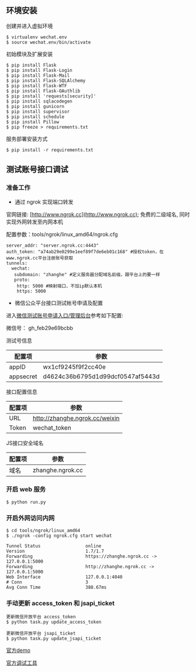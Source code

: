 ## 环境安装

创建并进入虚拟环境
```
$ virtualenv wechat.env
$ source wechat.env/bin/activate
```

初始模块及扩展安装
```
$ pip install Flask
$ pip install Flask-Login
$ pip install Flask-Mail
$ pip install Flask-SQLAlchemy
$ pip install Flask-WTF
$ pip install Flask-OAuthlib
$ pip install 'requests[security]'
$ pip install sqlacodegen
$ pip install gunicorn
$ pip install supervisor
$ pip install schedule
$ pip install Pillow
$ pip freeze > requirements.txt
```

服务部署安装方式
```
$ pip install -r requirements.txt
```


## 测试账号接口调试

### 准备工作

- 通过 ngrok 实现端口转发

官网链接: [http://www.ngrok.cc](http://www.ngrok.cc); 免费的二级域名, 同时实现外网转发至内网本机

配置参数：tools/ngrok/linux_amd64/ngrok.cfg
```
server_addr: "server.ngrok.cc:4443"
auth_token: "a74ab29e0299e1eef89f7de6eb01c168" #授权token，在www.ngrok.cc平台注册账号获取
tunnels:
  wechat:
   subdomain: "zhanghe" #定义服务器分配域名前缀，跟平台上的要一样
   proto:
    http: 5000 #映射端口，不加ip默认本机
    https: 5000
```

- 微信公众平台接口测试帐号申请及配置

进入[微信测试账号申请入口/管理后台](http://mp.weixin.qq.com/debug/cgi-bin/sandbox?t=sandbox/login)参考如下配置:

微信号： gh_feb29e69bcbb

测试号信息

配置项 | 参数
----|------
appID | wx1cf9245f9f2cc40e
appsecret | d4624c36b6795d1d99dcf0547af5443d


接口配置信息

配置项 | 参数
----|------
URL | http://zhanghe.ngrok.cc/weixin
Token | wechat_token


JS接口安全域名

配置项 | 参数
----|------
域名 | zhanghe.ngrok.cc


### 开启 web 服务
```
$ python run.py
```

### 开启外网访问内网
```
$ cd tools/ngrok/linux_amd64
$ ./ngrok -config ngrok.cfg start wechat
```

```
Tunnel Status                 online
Version                       1.7/1.7
Forwarding                    https://zhanghe.ngrok.cc -> 127.0.0.1:5000
Forwarding                    http://zhanghe.ngrok.cc -> 127.0.0.1:5000
Web Interface                 127.0.0.1:4040
# Conn                        3
Avg Conn Time                 388.67ms
```

### 手动更新 access_token 和 jsapi_ticket
```
更新微信开放平台 access_token
$ python task.py update_access_token

更新微信开放平台 jsapi_ticket
$ python task.py update_jsapi_ticket
```


[官方demo](http://203.195.235.76/jssdk/)

[官方调试工具](http://blog.qqbrowser.cc/)
